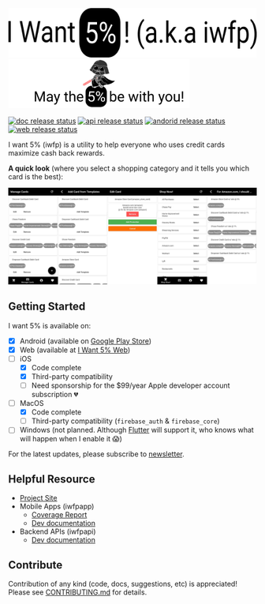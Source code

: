 <img alt="I want 5%! (a.k.a iwfp)" src="https://raw.githubusercontent.com/tianhaoz95/iwfp/master/assets/readme_banner.png" height=100 />

<img alt="may the 5% be with you" src="https://raw.githubusercontent.com/tianhaoz95/iwfp/master/assets/footer.png" height=100 />

[![doc release status](https://github.com/tianhaoz95/iwfp/workflows/doc%20release/badge.svg)](https://github.com/tianhaoz95/iwfp/actions)
[![api release status](https://github.com/tianhaoz95/iwfp/workflows/api%20release/badge.svg)](https://github.com/tianhaoz95/iwfp/actions)
[![andorid release status](https://github.com/tianhaoz95/iwfp/workflows/android%20release/badge.svg)](https://github.com/tianhaoz95/iwfp/actions)
[![web release status](https://github.com/tianhaoz95/iwfp/workflows/web%20release/badge.svg)](https://github.com/tianhaoz95/iwfp/actions)

I want 5% (iwfp) is a utility to help everyone who uses credit cards maximize cash back rewards.

**A quick look** (where you select a shopping category and it tells you which card is the best):

![App Screenshots](./assets/app_screenshots.png)

## Getting Started

I want 5% is available on:
- [x] Android (available on [Google Play Store](https://play.google.com/store/apps/details?id=com.jacksonz.iwfpapp&hl=en_US))
- [x] Web (available at [I Want 5% Web](https://iwfpapp.web.app))
- [ ] iOS
  - [x] Code complete
  - [x] Third-party compatibility
  - [ ] Need sponsorship for the $99/year Apple developer account subscription :broken_heart:
- [ ] MacOS
  - [x] Code complete
  - [ ] Third-party compatibility (`firebase_auth` & `firebase_core`)
- [ ] Windows (not planned. Although [Flutter](https://flutter.dev/) will support it, who knows what will happen when I enable it :scream:)

For the latest updates, please subscribe to [newsletter](https://jacksonz.substack.com).

## Helpful Resource

* [Project Site](https://iwfp.github.io/iwfp-home/)
* Mobile Apps (iwfpapp)
  * [Coverage Report](https://iwfp.github.io/iwfpapp-coverage-report/)
  * [Dev documentation](https://iwfp.github.io/iwfpapp-doc/)
* Backend APIs (iwfpapi)
  * [Dev documentation](https://iwfp.github.io/iwfpapi-doc/)

## Contribute

Contribution of any kind (code, docs, suggestions, etc) is appreciated! Please see [CONTRIBUTING.md](./CONTRIBUTING.md) for details.
